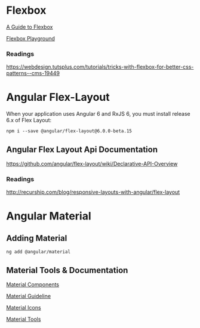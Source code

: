 # Flexbox

[A Guide to Flexbox](https://css-tricks.com/snippets/css/a-guide-to-flexbox/)

[Flexbox Playground](https://demos.scotch.io/visual-guide-to-css3-flexbox-flexbox-playground/demos/)

### Readings

https://webdesign.tutsplus.com/tutorials/tricks-with-flexbox-for-better-css-patterns--cms-19449

# Angular Flex-Layout

When your application uses Angular 6 and RxJS 6, you must install release 6.x of Flex Layout:

```
npm i --save @angular/flex-layout@6.0.0-beta.15
```

## Angular Flex Layout Api Documentation

https://github.com/angular/flex-layout/wiki/Declarative-API-Overview

### Readings

http://recurship.com/blog/responsive-layouts-with-angular/flex-layout

# Angular Material

## Adding Material

```
ng add @angular/material
```

## Material Tools & Documentation

[Material Components](https://material.angular.io/components/)

[Material Guideline](https://material.io/design/guidelines-overview/)

[Material Icons](https://material.io/tools/icons/)

[Material Tools](https://material.io/tools/)
